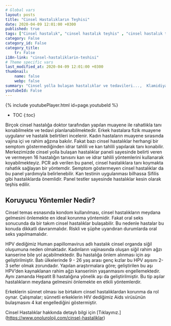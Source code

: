 ```yaml
---
# Global vars
layout: posts
title: "Cinsel Hastalıkların Teşhisi"
date: 2020-04-09 12:01:00 +0300
published: true
tags: ["Cinsel hastalık", "cinsel hastalık teşhis" , "cinsel hastalık tedavi" , "cinsel hastalık belirti" , "cinsel hastalık kan tahlili" , "cinsel hastalık korunma yöntemleri" , "frengi", "genital herpes", "Klamidiya", "Genital bit", "Genital uçuk", "Hepatit B", "aids", "HPV", "hiv", "Trikomnas","Sifiliz", "Moluskum kantagiyozum", "Genital Uyuz", "Bel soğukluğu" , "gonore" , "cinsel hastalık çözüm" , "Moluskum kantagiyozum tedavi", "Bel soğukluğu tedavi" , "klamidya tedavi" , "frengi tedavi"  , " genital bit tedavi"  , " genital uçuk tedavi"  , "hepatit b tedavi"  , "hiv tedavi"  , "hpv tedavi" , "Trikomonas tedavi", "cinsel hastalık tahlil", "cinsel hastalık pcr testi" ]
category: False
category_id: False
category_title:
    tr: False
i18n-link: "cinsel-hastaliklarin-teshisi"
# Theme specific vars
last_modified_at: 2020-04-09 12:01:00 +0300
thumbnail:
    name: false
    webp: false
summary: "Cinsel yolla bulaşan hastalıklar ve tedavileri...,  Klamidiya, Şankı, Genital bit, Genital uçuk, Hepatit B, AIDS, HPV, Trikomonas, Sifiliz, Uyuz, Moluskum kantagiyozum ve Bel soğukluğu hastalıklarının belirtileri, teşhisleri ve tedavileri hakkında detaylı bilgi. "
youtubeId: False
---
```

{% include youtubePlayer.html id=page.youtubeId %}

* TOC
{:toc}

Birçok cinsel hastalığa doktor tarafından yapılan muayene ile rahatlıkla tanı konabilmekte ve tedavi planlanabilmektedir. Erkek hastalara fizik muayene uygulanır ve hastalık belirtileri incelenir. Kadın hastaların muayene sırasında vajina içi ve rahim ağzına bakılır. Fakat bazı cinsel hastalıklar herhangi bir semptom göstermediğinden idrar tahlili ve kan tahlili yapılarak tanı konabilir. Merkezimizde cinsel yolla bulaşan hastalıklar paneli sayesinde belirti veren ve vermeyen 16 hastalığın tanısını kan ve idrar tahlili yöntemlerini kullanarak koyabilmekteyiz. PCR adı verilen bu panel, cinsel hastalıklara tanı koymakta rahatlık sağlayan bir yöntemdir. Semptom göstermeyen cinsel hastalıklar da bu panel yardımıyla belirlenebilir. Kan testinin uygulanması bilhassa Sifilis gibi hastalıklarda önemlidir. Panel testler sayesinde hastalıklar kesin olarak teşhis edilir.

## Koruyucu Yöntemler Nedir?

Cinsel temas esnasında kondom kullanılması, cinsel hastalıkların meydana gelmesini önlemekte en ideal korunma yöntemidir. Fakat oral seks sonucunda da bir takım cinsel hastalıklar bulaşabilir. Bu nedenle hastalar bu konuda dikkatli davranmalıdır. Riskli ve şüphe uyandıran durumlarda oral seks yapılmamalıdır.

HPV dediğimiz Human papillomavirus adlı hastalık cinsel organda siğil oluşumuna neden olmaktadır. Kadınların vajinasında oluşan siğil rahim ağzı kanserine bile yol açabilmektedir. Bu hastalığa önlem alınması için aşı geliştirilmiştir. Batı ülkelerinde 9 - 26 yaş arası genç kızlar bu HPV aşısını 2-3 sefer olmak zorundadır. Yapılan araştırmalara göre; geliştirilen bu aşı HPV’den kaynaklanan rahim ağzı kanserinin yaşanmasını engellemektedir. Aynı zamanda Hepatit B hastalığına yönelik aşı da geliştirilmiştir. Bu tip aşılar hastalıkların meydana gelmesini önlemekte en etkili yöntemlerdir.

Erkeklerin sünnet olması ise birtakım cinsel hastalıklardan korunma da rol oynar. Çalışmalar; sünnetli erkeklerin HIV dediğimiz Aids virüsünün bulaşmasını 4 kat engellediğini göstermiştir.



Cinsel Hastalıklar hakkında detaylı bilgi için [Tıklayınız.] (https://www.onoluroloji.com/cinsel-hastaliklar)
